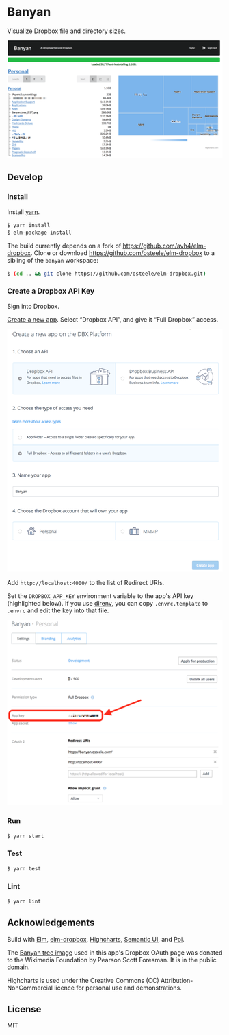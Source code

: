 # Banyan

Visualize Dropbox file and directory sizes.

![](./docs/screenshot.png)

## Develop

### Install

Install [yarn](https://yarnpkg.com).

```bash
$ yarn install
$ elm-package install
```

The build currently depends on a fork of <https://github.com/avh4/elm-dropbox>.
Clone or download <https://github.com/osteele/elm-dropbox> to a sibling of
the `banyan` workspace:

```bash
$ (cd .. && git clone https://github.com/osteele/elm-dropbox.git)
```

### Create a Dropbox API Key

Sign into Dropbox.

[Create a new app](https://www.dropbox.com/developers/apps/create). Select
“Dropbox API”, and give it “Full Dropbox” access.

![](./docs/dropbox-create-app.png)

Add `http://localhost:4000/` to the list of Redirect URIs.

Set the `DROPBOX_APP_KEY` environment variable to the app's API key (highlighted
below). If you use [direnv](https://direnv.net/), you can copy `.envrc.template`
to `.envrc` and edit the key into that file.

![](./docs/dropbox-app-settings.png)

### Run

```bash
$ yarn start
```

### Test

```bash
$ yarn test
```

### Lint

```bash
$ yarn lint
```

## Acknowledgements

Build with [Elm](http://elm-lang.org/),
[elm-dropbox](http://package.elm-lang.org/packages/avh4/elm-dropbox/latest),
[Highcharts](https://www.highcharts.com/products/highcharts/), [Semantic
UI](https://semantic-ui.com/), and [Poi](https://poi.js.org/#/).

The [Banyan tree
image](<https://commons.wikimedia.org/wiki/File:Banyan_tree_(PSF).png>) used in
this app's Dropbox OAuth page was donated to the Wikimedia Foundation by Pearson
Scott Foresman. It is in the public domain.

Highcharts is used under the Creative Commons (CC) Attribution-NonCommercial
licence for personal use and demonstrations.

## License

MIT

